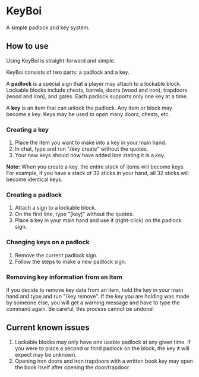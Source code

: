 # KeyBoi
A simple padlock and key system.

## How to use
Using KeyBoi is straight-forward and simple.

KeyBoi consists of two parts: a padlock and a key.

A **padlock** is a special sign that a player may attach to a lockable block. Lockable blocks include chests, barrels, doors (wood and iron), trapdoors (wood and iron), and gates. Each padlock supports only one key at a time.

A **key** is an item that can unlock the padlock. Any item or block may become a key. Keys may be used to open many doors, chests, etc.

### Creating a key
1. Place the item you want to make into a key in your main hand.
2. In chat, type and run "/key create" without the quotes.
3. Your new keys should now have added lore stating it is a key.

**Note:** When you create a key, the entire stack of items will become keys. For example, if you have a stack of 32 sticks in your hand, all 32 sticks will become identical keys.

### Creating a padlock
1. Attach a sign to a lockable block.
2. On the first line, type "[key]" without the quotes.
3. Place a key in your main hand and use it (right-click) on the padlock sign.

### Changing keys on a padlock
1. Remove the current padlock sign.
2. Follow the steps to make a new padlock sign.

### Removing key information from an item
If you decide to remove key data from an item, hold the key in your main hand and type and run "/key remove". If the key you are holding was made by someone else, you will get a warning message and have to type the command again. Be careful, this process cannot be undone!

## Current known issues
1. Lockable blocks may only have one usable padlock at any given time. If you were to place a second or third padlock on the block, the key it will expect may be unknown.
2. Opening iron doors and iron trapdoors with a written book key may open the book itself after opening the door/trapdoor.
